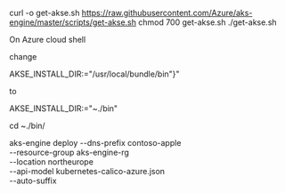 

curl -o get-akse.sh https://raw.githubusercontent.com/Azure/aks-engine/master/scripts/get-akse.sh
chmod 700 get-akse.sh
./get-akse.sh

On Azure cloud shell

change 


AKSE_INSTALL_DIR:="/usr/local/bundle/bin"}"

to 

AKSE_INSTALL_DIR:="~./bin"


cd \~./bin/


aks-engine deploy --dns-prefix contoso-apple \
    --resource-group aks-engine-rg \
    --location northeurope \
    --api-model kubernetes-calico-azure.json \
    --auto-suffix